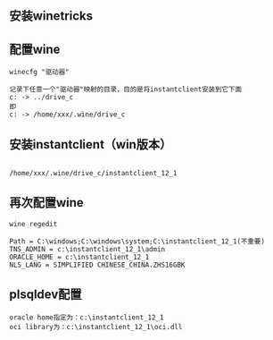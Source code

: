 ## 安装winetricks

## 配置wine
```
winecfg "驱动器"

记录下任意一个"驱动器"映射的目录，目的是将instantclient安装到它下面
c: -> ../drive_c
即
c: -> /home/xxx/.wine/drive_c
```

## 安装instantclient（win版本）
```

/home/xxx/.wine/drive_c/instantclient_12_1
```

## 再次配置wine  
```
wine regedit

Path = C:\windows;C:\windows\system;C:\instantclient_12_1(不重要)
TNS_ADMIN = c:\instantclient_12_1\admin
ORACLE_HOME = c:\instantclient_12_1
NLS_LANG = SIMPLIFIED CHINESE_CHINA.ZHS16GBK
```

## plsqldev配置
```
oracle home指定为：c:\instantclient_12_1
oci library为：c:\instantclient_12_1\oci.dll
```
